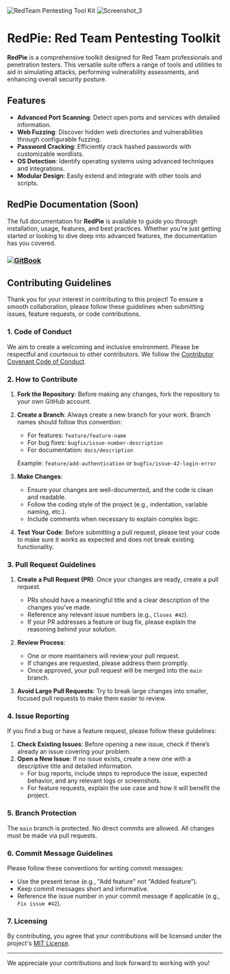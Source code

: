 ![RedTeam Pentesting Tool Kit](https://github.com/user-attachments/assets/373f1bec-558d-45dd-b72f-dac5f3851b77)
![Screenshot_3](https://github.com/user-attachments/assets/464e99f0-724d-4bdd-9935-3d7c753807c2)


# RedPie: Red Team Pentesting Toolkit

**RedPie** is a comprehensive toolkit designed for Red Team professionals and penetration testers. This versatile suite offers a range of tools and utilities to aid in simulating attacks, performing vulnerability assessments, and enhancing overall security posture.

## Features

- **Advanced Port Scanning**: Detect open ports and services with detailed information.
- **Web Fuzzing**: Discover hidden web directories and vulnerabilities through configurable fuzzing.
- **Password Cracking**: Efficiently crack hashed passwords with customizable wordlists.
- **OS Detection**: Identify operating systems using advanced techniques and integrations.
- **Modular Design**: Easily extend and integrate with other tools and scripts.

## RedPie Documentation (Soon)

The full documentation for **RedPie** is available to guide you through installation, usage, features, and best practices. Whether you're just getting started or looking to dive deep into advanced features, the documentation has you covered.

### [![GitBook](https://img.shields.io/badge/GitBook-RedPie-blue?style=flat&logo=gitbook)](https://app.gitbook.com/o/C4nDdNultvj0y58nN7eE/s/0lEZOdxQrCzpvNpMAWcU/)


## Contributing Guidelines

Thank you for your interest in contributing to this project! To ensure a smooth collaboration, please follow these guidelines when submitting issues, feature requests, or code contributions.

### 1. Code of Conduct
We aim to create a welcoming and inclusive environment. Please be respectful and courteous to other contributors. We follow the [Contributor Covenant Code of Conduct](https://www.contributor-covenant.org/version/2/1/code_of_conduct/).

### 2. How to Contribute
1. **Fork the Repository**: Before making any changes, fork the repository to your own GitHub account.
2. **Create a Branch**: Always create a new branch for your work. Branch names should follow this convention:
   - For features: `feature/feature-name`
   - For bug fixes: `bugfix/issue-number-description`
   - For documentation: `docs/description`
   
   Example: `feature/add-authentication` or `bugfix/issue-42-login-error`

3. **Make Changes**: 
   - Ensure your changes are well-documented, and the code is clean and readable.
   - Follow the coding style of the project (e.g., indentation, variable naming, etc.).
   - Include comments when necessary to explain complex logic.
   
4. **Test Your Code**: Before submitting a pull request, please test your code to make sure it works as expected and does not break existing functionality.

### 3. Pull Request Guidelines
1. **Create a Pull Request (PR)**: Once your changes are ready, create a pull request.
   - PRs should have a meaningful title and a clear description of the changes you’ve made.
   - Reference any relevant issue numbers (e.g., `Closes #42`).
   - If your PR addresses a feature or bug fix, please explain the reasoning behind your solution.
   
2. **Review Process**: 
   - One or more maintainers will review your pull request.
   - If changes are requested, please address them promptly.
   - Once approved, your pull request will be merged into the `main` branch.
   
3. **Avoid Large Pull Requests**: Try to break large changes into smaller, focused pull requests to make them easier to review.

### 4. Issue Reporting
If you find a bug or have a feature request, please follow these guidelines:
1. **Check Existing Issues**: Before opening a new issue, check if there’s already an issue covering your problem.
2. **Open a New Issue**: If no issue exists, create a new one with a descriptive title and detailed information.
   - For bug reports, include steps to reproduce the issue, expected behavior, and any relevant logs or screenshots.
   - For feature requests, explain the use case and how it will benefit the project.

### 5. Branch Protection
The `main` branch is protected. No direct commits are allowed. All changes must be made via pull requests.

### 6. Commit Message Guidelines
Please follow these conventions for writing commit messages:
- Use the present tense (e.g., "Add feature" not "Added feature").
- Keep commit messages short and informative.
- Reference the issue number in your commit message if applicable (e.g., `Fix issue #42`).

### 7. Licensing
By contributing, you agree that your contributions will be licensed under the project's [MIT License](LICENSE).

---

We appreciate your contributions and look forward to working with you!
